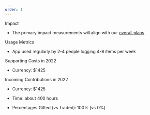 ```yaml
---
order: 1
---
```


Impact

* The primary impact measurements will align with our [overall plans](https://observablehq.com/d/83a90a6d6cd11999?loadTaskUrl=https://raw.githubusercontent.com/trentlarson/lives-of-gifts/master/project.task.yaml).

Usage Metrics

* App used regularly by 2-4 people logging 4-8 items per week

Supporting Costs in 2022

* Currency: $1425

Incoming Contributions in 2022

* Currency: $1425

* Time: about 400 hours

* Percentages Gifted (vs Traded): 100% (vs 0%)
